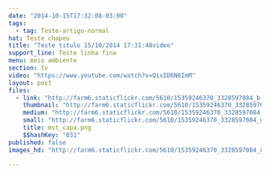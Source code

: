 ```yaml
---
date: "2014-10-15T17:32:08-03:00"
tags:
  - tag: Teste-artigo-normal
hat: Teste chapeu
title: "Teste titulo 15/10/2014 17:31:48video"
support_line: Teste linha fina
menu: meio ambiente
section: tv
video: "https://www.youtube.com/watch?v=QixID6N6ImM"
layout: post
files:
  - link: "http://farm6.staticflickr.com/5610/15359246370_3328597084_b.jpg"
    thumbnail: "http://farm6.staticflickr.com/5610/15359246370_3328597084_t.jpg"
    medium: "http://farm6.staticflickr.com/5610/15359246370_3328597084_z.jpg"
    small: "http://farm6.staticflickr.com/5610/15359246370_3328597084_n.jpg"
    title: mst_capa.png
    $$hashKey: "031"
published: false
images_hd: "http://farm6.staticflickr.com/5610/15359246370_3328597084_n.jpg"

---
```


